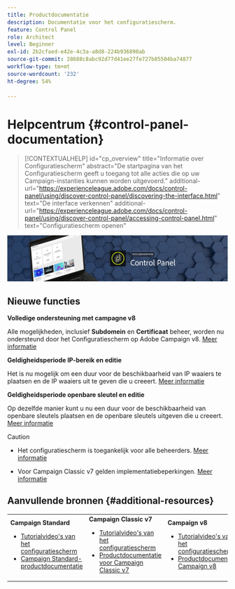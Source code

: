 ```yaml
---
title: Productdocumentatie
description: Documentatie voor het configuratiescherm.
feature: Control Panel
role: Architect
level: Beginner
exl-id: 2b2cfaed-e42e-4c3a-a8d8-224b936890ab
source-git-commit: 28688c8abc92d77d41ee27fe727b85504ba74877
workflow-type: tm+mt
source-wordcount: '232'
ht-degree: 54%

---
```


# Helpcentrum {#control-panel-documentation}

>[!CONTEXTUALHELP]
>id="cp_overview"
>title="Informatie over Configuratiescherm"
>abstract="De startpagina van het Configuratiescherm geeft u toegang tot alle acties die op uw Campaign-instanties kunnen worden uitgevoerd."
>additional-url="https://experienceleague.adobe.com/docs/control-panel/using/discover-control-panel/discovering-the-interface.html" text="De interface verkennen"
>additional-url="https://experienceleague.adobe.com/docs/control-panel/using/discover-control-panel/accessing-control-panel.html" text="Configuratiescherm openen"

![](assets/do-not-localize/banner.png)

## Nieuwe functies

**Volledige ondersteuning met campagne v8**

Alle mogelijkheden, inclusief **Subdomein** en **Certificaat** beheer, worden nu ondersteund door het Configuratiescherm op Adobe Campaign v8. [Meer informatie](faq.md#v8-restrictions)

**Geldigheidsperiode IP-bereik en editie**

Het is nu mogelijk om een duur voor de beschikbaarheid van IP waaiers te plaatsen en de IP waaiers uit te geven die u creeert. [Meer informatie](sftp/using/ip-range-allow-listing.md)

**Geldigheidsperiode openbare sleutel en editie**

Op dezelfde manier kunt u nu een duur voor de beschikbaarheid van openbare sleutels plaatsen en de openbare sleutels uitgeven die u creeert. [Meer informatie](sftp/using/key-management.md)

>[!CAUTION]
>
>* Het configuratiescherm is toegankelijk voor alle beheerders. [Meer informatie](https://experienceleague.adobe.com/docs/control-panel/using/discover-control-panel/managing-permissions.html#discover-control-panel)
>
>* Voor Campaign Classic v7 gelden implementatiebeperkingen. [Meer informatie](faq.md#v7-restrictions)


## Aanvullende bronnen {#additional-resources}

<table>
    <tr>
        <td><b>Campaign Standard</b><br/>
        <ul>
            <li><a href="https://experienceleague.adobe.com/docs/campaign-standard-learn/control-panel/control-panel-overview.html?lang=nl">Tutorialvideo's van het configuratiescherm</a></li>
            <li><a href="https://experienceleague.adobe.com/docs/campaign-standard/using/campaign-standard-home.html?lang=nl">Campaign Standard-productdocumentatie</a></li>
        </ul>
        </td>
        <td><b>Campaign Classic v7</b><br/>
        <ul>
            <li><a href="https://experienceleague.adobe.com/docs/campaign-classic-learn/control-panel/control-panel-overview.html?lang=nl">Tutorialvideo's van het configuratiescherm</a></li>
            <li><a href="https://experienceleague.adobe.com/docs/campaign-classic/using/campaign-classic-home.html?lang=nl">Productdocumentatie voor Campaign Classic v7</a></li>
        </ul>
        </td>
        <td><b>Campaign v8</b><br/>
        <ul>
            <li><a href="https://experienceleague.adobe.com/docs/campaign-learn/control-panel/control-panel-overview.html?lang=nl">Tutorialvideo's van het configuratiescherm</a></li>
            <li><a href="https://experienceleague.adobe.com/docs/campaign/campaign-v8/campaign-home.html">Productdocumentatie Campaign v8</a></li>
        </ul>
        </td>
    </tr>
</table>
